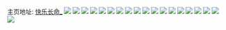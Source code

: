主页地址: [快乐长命_](https://weibo.com/u/5455607321) 
![](https://wx4.sinaimg.cn/mw2000/005XdaGtly1h9odmt4b69j30u01hcwn9.jpg) 
![](https://wx4.sinaimg.cn/mw2000/005XdaGtly1h9odm4z4tbj30u01hcdu4.jpg) 
![](https://wx4.sinaimg.cn/mw2000/005XdaGtly1h9odmljvkij30u01hc7b7.jpg) 
![](https://wx4.sinaimg.cn/mw2000/005XdaGtly1h9odmo8cvbj30u01hcwnp.jpg) 
![](https://wx4.sinaimg.cn/mw2000/005XdaGtly1h9odmqqe56j30u014045l.jpg) 
![](https://wx4.sinaimg.cn/mw2000/005XdaGtly1h9odms2w6nj30u01hcdpw.jpg) 
![](https://wx4.sinaimg.cn/mw2000/005XdaGtly1h9odmtw2exj30u00u0jy8.jpg) 
![](https://wx4.sinaimg.cn/mw2000/005XdaGtly1h9hlbfaiw1j30u00u042z.jpg) 
![](https://wx4.sinaimg.cn/mw2000/005XdaGtly1h9hlbfwwpnj30u00u0tf5.jpg) 
![](https://wx4.sinaimg.cn/mw2000/005XdaGtly1h9hlbglu3yj30u0140al6.jpg) 
![](https://wx4.sinaimg.cn/mw2000/005XdaGtly1h94t9o0839j30u01hc7eq.jpg) 
![](https://wx4.sinaimg.cn/mw2000/005XdaGtly1h88i2ld2ntj30wi1ycqv5.jpg) 
![](https://wx4.sinaimg.cn/mw2000/005XdaGtly1h82bsov9gkj30tu13uwk3.jpg) 
![](https://wx4.sinaimg.cn/mw2000/005XdaGtly1h7pvshvv16j33402c0kjm.jpg) 
![](https://wx4.sinaimg.cn/mw2000/005XdaGtly1h6skw5s6wzj32c0340u0x.jpg) 
![](https://wx4.sinaimg.cn/mw2000/005XdaGtly1h6qv5e3ycoj30u01hc790.jpg) 
![](https://wx4.sinaimg.cn/mw2000/005XdaGtly1h4vqdmi4k4j3293304kjo.jpg) 
![](https://wx4.sinaimg.cn/mw2000/005XdaGtly1h4vqdpscxaj32c02c04qs.jpg) 
![](https://wx4.sinaimg.cn/mw2000/005XdaGtly1h4vqdiu008j33402c0b2a.jpg) 
